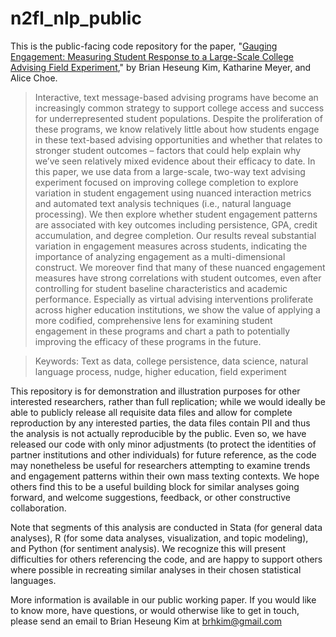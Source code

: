 # n2fl_nlp_public
This is the public-facing code repository for the paper, "[Gauging Engagement: Measuring Student Response to a Large-Scale College Advising Field Experiment](https://www.edworkingpapers.com/ai22-567)," by Brian Heseung Kim, Katharine Meyer, and Alice Choe. 

>Interactive, text message-based advising programs have become an increasingly common strategy to support college access and success for underrepresented student populations. Despite the proliferation of these programs, we know relatively little about how students engage in these text-based advising opportunities and whether that relates to stronger student outcomes – factors that could help explain why we’ve seen relatively mixed evidence about their efficacy to date. In this paper, we use data from a large-scale, two-way text advising experiment focused on improving college completion to explore variation in student engagement using nuanced interaction metrics and automated text analysis techniques (i.e., natural language processing). We then explore whether student engagement patterns are associated with key outcomes including persistence, GPA, credit accumulation, and degree completion. Our results reveal substantial variation in engagement measures across students, indicating the importance of analyzing engagement as a multi-dimensional construct. We moreover find that many of these nuanced engagement measures have strong correlations with student outcomes, even after controlling for student baseline characteristics and academic performance. Especially as virtual advising interventions proliferate across higher education institutions, we show the value of applying a more codified, comprehensive lens for examining student engagement in these programs and chart a path to potentially improving the efficacy of these programs in the future.


>Keywords: Text as data, college persistence, data science, natural language process, nudge, higher education, field experiment

This repository is for demonstration and illustration purposes for other interested researchers, rather than full replication; while we would ideally be able to publicly release all requisite data files and allow for complete reproduction by any interested parties, the data files contain PII and thus the analysis is not actually reproducible by the public. Even so, we have released our code with only minor adjustments (to protect the identities of partner institutions and other individuals) for future reference, as the code may nonetheless be useful for researchers attempting to examine trends and engagement patterns within their own mass texting contexts. We hope others find this to be a useful building block for similar analyses going forward, and welcome suggestions, feedback, or other constructive collaboration.

Note that segments of this analysis are conducted in Stata (for general data analyses), R (for some data analyses, visualization, and topic modeling), and Python (for sentiment analysis). We recognize this will present difficulties for others referencing the code, and are happy to support others where possible in recreating similar analyses in their chosen statistical languages.

More information is available in our public working paper. If you would like to know more, have questions, or would otherwise like to get in touch, please send an email to Brian Heseung Kim at brhkim@gmail.com
